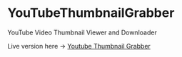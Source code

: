 # YouTubeThumbnailGrabber
YouTube Video Thumbnail Viewer and Downloader


Live version here -> [Youtube Thumbnail Grabber](https://dearvoodoo.fr/thumbnail-grabber)
